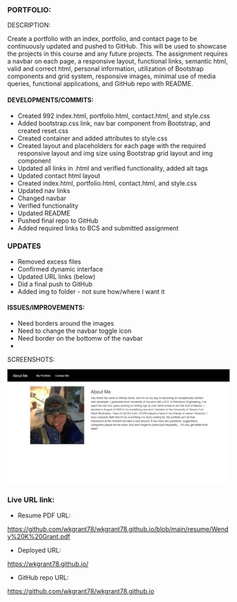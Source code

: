 ### PORTFOLIO:

DESCRIPTION:

Create a portfolio with an index, portfolio, and contact page to be continuously updated and pushed to GitHub. This will be used to showcase the projects in this course and any future projects. The assignment requires a navbar on each page, a responsive layout, functional links, semantic html, valid and correct html, personal information, utilization of Bootstrap components and grid system, responsive images, minimal use of media queries, functional applications, and GitHub repo with README.


#### DEVELOPMENTS/COMMITS:

* Created 992 index.html, portfolio.html, contact.html, and style.css
* Added bootstrap.css link, nav bar component from Bootstrap, and created reset.css
* Created container and added attributes to style.css
* Created layout and placeholders for each page with the required responsive layout and img size using Bootstrap    grid layout and img component
* Updated all links in .html and verified functionality, added alt tags
* Updated contact html layout
* Created index.html, portfolio.html, contact.html, and style.css
* Updated nav links 
* Changed navbar 
* Verified functionality
* Updated README
* Pushed final repo to GitHub
* Added required links to BCS and submitted assignment 


### UPDATES
* Removed excess files 
* Confirmed dynamic interface
* Updated URL links (below)
* Did a final push to GitHub
* Added img to folder - not sure how/where I want it

#### ISSUES/IMPROVEMENTS:

* Need borders around the images
* Need to change the navbar toggle icon
* Need border on the bottomw of the navbar
* 

SCREENSHOTS:

<img src="./images/about-me.png" alt="screenshot">

### Live URL link:

* Resume PDF URL:

https://github.com/wkgrant78/wkgrant78.github.io/blob/main/resume/Wendy%20K%20Grant.pdf

* Deployed URL:

https://wkgrant78.github.io/   

* GitHub repo URL:

https://github.com/wkgrant78/wkgrant78.github.io


